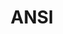---
blog: https://blog.ansi.org/
facebook: http://www.facebook.com/pages/ANSI-American-National-Standards-Institute/46446679081
guide: https://www.ansi.org/about_ansi/ansi_logo_mark/ansilogo?menuid=1
logohandle: ansi
sort: ansi
title: ANSI
twitter: ansidotorg
website: https://www.ansi.org/
wikipedia: https://en.wikipedia.org/wiki/American_National_Standards_Institute
---